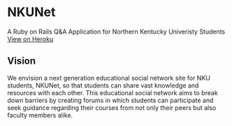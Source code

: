NKUNet
================
A Ruby on Rails Q&A Application for Northern Kentucky Univeristy Students
[View on Heroku](http://nkunet1.herokuapp.com/)

Vision
-----------
We envision a next generation educational social network site for NKU students, NKUNet, so that students can share vast knowledge and resources with each other. This educational social network aims to break down barriers by creating forums in which students can participate and seek guidance regarding their courses from not only their peers but also faculty members alike. 
